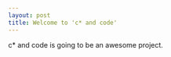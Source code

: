 ```yaml
---
layout: post
title: Welcome to 'c* and code'
---
```


c* and code is going to be an awesome project.
